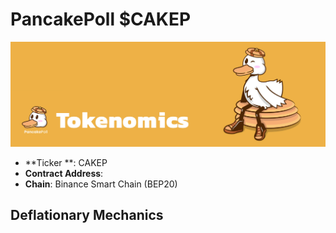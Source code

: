 # PancakePoll $CAKEP

![](../.gitbook/assets/tokenomics.jpg)

* **Ticker **: CAKEP
* **Contract Address**: 
* **Chain**: Binance Smart Chain (BEP20)

## **Deflationary Mechanics** <a href="other-deflationary-mechanics" id="other-deflationary-mechanics"></a>



